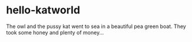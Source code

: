 # hello-katworld
The owl and the pussy kat went to sea in a beautiful pea green boat. They took some honey and plenty of money...
